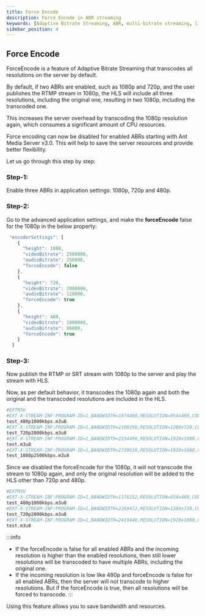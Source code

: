 ```yaml
---
title: Force Encode
description: Force Encode in ABR streaming
keywords: [Adaptive Bitrate Streaming, ABR, multi-bitrate streaming, live stream quality switching, on demand transcoding]
sidebar_position: 4
---
```


## Force Encode

ForceEncode is a feature of Adaptive Bitrate Streaming that transcodes all resolutions on the server by default.

By default, if two ABRs are enabled, such as 1080p and 720p, and the user publishes the RTMP stream in 1080p, the HLS will include all three resolutions, including the original one, resulting in two 1080p, including the transcoded one.

This increases the server overhead by transcoding the 1080p resolution again, which consumes a significant amount of CPU resources.

Force encoding can now be disabled for enabled ABRs starting with Ant Media Server v3.0. This will help to save the server resources and provide better flexibility.

Let us go through this step by step:

### Step-1:

Enable three ABRs in application settings: 1080p, 720p and 480p.

### Step-2:

Go to the advanced application settings, and make the **forceEncode** false for the 1080p in the below property:

```js
 "encoderSettings": [
    {
      "height": 1080,
      "videoBitrate": 2500000,
      "audioBitrate": 256000,
      "forceEncode": false
    },
    {
      "height": 720,
      "videoBitrate": 2000000,
      "audioBitrate": 128000,
      "forceEncode": true
    },
    {
      "height": 480,
      "videoBitrate": 1000000,
      "audioBitrate": 96000,
      "forceEncode": true
    }
  ]
```

### Step-3:

Now publish the RTMP or SRT stream with 1080p to the server and play the stream with HLS.

Now, as per default behavior, it transcodes the 1080p again and both the original and the transcoded resolutions are included in the HLS.

```bash
#EXTM3U
#EXT-X-STREAM-INF:PROGRAM-ID=1,BANDWIDTH=1074408,RESOLUTION=854x480,CODECS="avc1.42e00a,mp4a.40.2"
test_480p1000kbps.m3u8
#EXT-X-STREAM-INF:PROGRAM-ID=1,BANDWIDTH=2108256,RESOLUTION=1280x720,CODECS="avc1.42e00a,mp4a.40.2"
test_720p2000kbps.m3u8
#EXT-X-STREAM-INF:PROGRAM-ID=1,BANDWIDTH=2234496,RESOLUTION=1920x1080,CODECS="avc1.42e00a,mp4a.40.2"
test.m3u8
#EXT-X-STREAM-INF:PROGRAM-ID=1,BANDWIDTH=2739616,RESOLUTION=1920x1080,CODECS="avc1.42e00a,mp4a.40.2"
test_1080p2500kbps.m3u8
```

Since we disabled the forceEncode for the 1080p, it will not transcode the stream to 1080p again, and only the original resolution will be added to the HLS other than 720p and 480p.

```bash
#EXTM3U
#EXT-X-STREAM-INF:PROGRAM-ID=1,BANDWIDTH=1178152,RESOLUTION=854x480,CODECS="avc1.42e00a,mp4a.40.2"
test_480p1000kbps.m3u8
#EXT-X-STREAM-INF:PROGRAM-ID=1,BANDWIDTH=2269472,RESOLUTION=1280x720,CODECS="avc1.42e00a,mp4a.40.2"
test_720p2000kbps.m3u8
#EXT-X-STREAM-INF:PROGRAM-ID=1,BANDWIDTH=2419440,RESOLUTION=1920x1080,CODECS="avc1.42e00a,mp4a.40.2"
test.m3u8
```

:::info
- If the forceEncode is false for all enabled ABRs and the incoming resolution is higher than the enabled resolutions, then still lower resolutions will be transcoded to have multiple ABRs, including the original one.
- If the incoming resolution is low like 480p and forceEncode is false for all enabled ABRs, then the server will not transcode to higher resolutions. But if the forceEncode is true, then all resolutions will be forced to transcode.
:::

Using this feature allows you to save bandwidth and resources.
